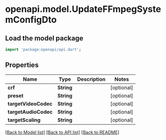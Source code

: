 # openapi.model.UpdateFFmpegSystemConfigDto

## Load the model package
```dart
import 'package:openapi/api.dart';
```

## Properties
Name | Type | Description | Notes
------------ | ------------- | ------------- | -------------
**crf** | **String** |  | [optional] 
**preset** | **String** |  | [optional] 
**targetVideoCodec** | **String** |  | [optional] 
**targetAudioCodec** | **String** |  | [optional] 
**targetScaling** | **String** |  | [optional] 

[[Back to Model list]](../README.md#documentation-for-models) [[Back to API list]](../README.md#documentation-for-api-endpoints) [[Back to README]](../README.md)


